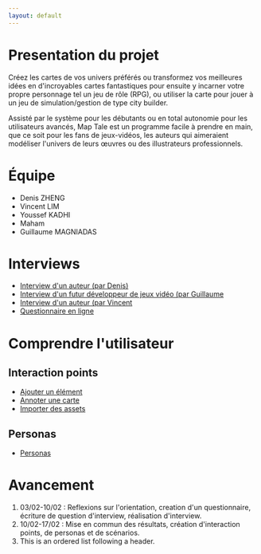 ```yaml
---
layout: default
---
```


# Presentation du projet

Créez les cartes de vos univers préférés ou transformez vos meilleures idées en d'incroyables cartes fantastiques pour ensuite y incarner votre propre personnage tel un jeu de rôle (RPG), ou utiliser la carte pour jouer à un jeu de simulation/gestion de type city builder.

Assisté par le système pour les débutants ou en total autonomie pour les utilisateurs avancés, Map Tale est un programme facile à prendre en main, que ce soit pour les fans de jeux-vidéos, les auteurs qui aimeraient modéliser l'univers de leurs œuvres ou des illustrateurs professionnels.

# Équipe
* Denis ZHENG
* Vincent LIM
* Youssef KADHI
* Maham
* Guillaume MAGNIADAS

# Interviews
*  [Interview d'un auteur (par Denis)](./pages/interviews/interview_Denis.md)
*  [Interview d'un futur développeur de jeux vidéo (par Guillaume](./pages/interviews/interview_Guillaume.md)
*  [Interview d'un auteur (par Vincent](./pages/interviews/interview_Vincent.md)
*  [Questionnaire en ligne](https://docs.google.com/forms/d/1FWxvkG8uJ6wLqypNkvlWa17EJM0FGBUMOEpvHyps7bA/viewanalytics)

# Comprendre l'utilisateur
## Interaction points
* [Ajouter un élément](./pages/interaction_points/ajouter_element.md)
* [Annoter une carte](./pages/interaction_points/interaction_points.md)
* [Importer des assets](./pages/interaction_points/interaction_points.md)

## Personas
* [Personas](./pages/Personas.md)


# Avancement

1.  03/02-10/02 : Reflexions sur l'orientation, creation d'un questionnaire, écriture de question d'interview, réalisation d'interview.
2.  10/02-17/02 : Mise en commun des résultats, création d'interaction points, de personas et de scénarios.
3.  This is an ordered list following a header.
